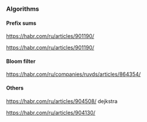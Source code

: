 ### Algorithms

#### Prefix sums 

https://habr.com/ru/articles/901190/

https://habr.com/ru/articles/901190/


#### Bloom filter

https://habr.com/ru/companies/ruvds/articles/864354/

#### Others 
https://habr.com/ru/articles/904508/ dejkstra

https://habr.com/ru/articles/904130/

